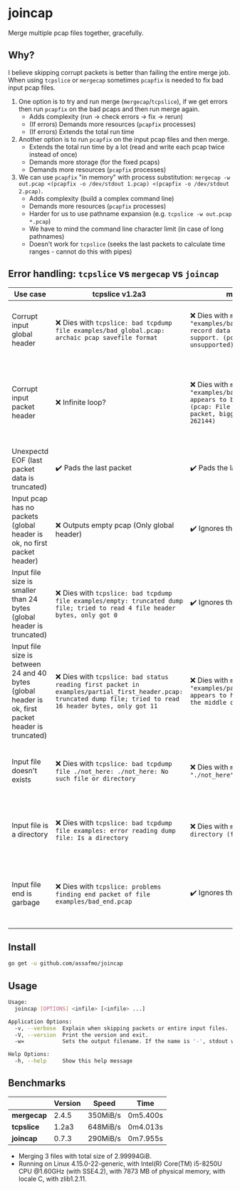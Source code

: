 # joincap

Merge multiple pcap files together, gracefully.

## Why?

I believe skipping corrupt packets is better than failing the entire merge job.  
When using `tcpslice` or `mergecap` sometimes `pcapfix` is needed to fix bad input pcap files.

1.  One option is to try and run merge (`mergecap`/`tcpslice`), if we get errors then run `pcapfix` on the bad pcaps and then run merge again.
    - Adds complexity (run -> check errors -> fix -> rerun)
    - (If errors) Demands more resources (`pcapfix` processes)
    - (If errors) Extends the total run time
2.  Another option is to run `pcapfix` on the input pcap files and then merge.
    - Extends the total run time by a lot (read and write each pcap twice instead of once)
    - Demands more storage (for the fixed pcaps)
    - Demands more resources (`pcapfix` processes)
3.  We can use `pcapfix` "in memory" with process substitution: `mergecap -w out.pcap <(pcapfix -o /dev/stdout 1.pcap) <(pcapfix -o /dev/stdout 2.pcap)`.
    - Adds complexity (build a complex command line)
    - Demands more resources (`pcapfix` processes)
    - Harder for us to use pathname expansion (e.g. `tcpslice -w out.pcap *.pcap`)
    - We have to mind the command line character limit (in case of long pathnames)
    - Doesn't work for `tcpslice` (seeks the last packets to calculate time ranges - cannot do this with pipes)

## Error handling: `tcpslice` vs `mergecap` vs `joincap`

| Use case                                                                                           | tcpslice v1.2a3                                                                                                                                                  | mergecap v2.4.5                                                                                                                                                              | joincap                                                                 | Example                                                                                                 |
| -------------------------------------------------------------------------------------------------- | ---------------------------------------------------------------------------------------------------------------------------------------------------------------- | ---------------------------------------------------------------------------------------------------------------------------------------------------------------------------- | ----------------------------------------------------------------------- | ------------------------------------------------------------------------------------------------------- |
| Corrupt input global header                                                                        | :x: Dies with `tcpslice: bad tcpdump file examples/bad_global.pcap: archaic pcap savefile format`                                                                | :x: Dies with `mergecap: The file "examples/bad_global.pcap" contains record data that mergecap doesn't support. (pcap: major version 0 unsupported)`                        | :heavy_check_mark: Ignores the corrupt input pcap                       | Merge `examples/bad_global.pcap`                                                                        |
| Corrupt input packet header                                                                        | :x: Infinite loop?                                                                                                                                               | :x: Dies with `mergecap: The file "examples/bad_first_header.pcap" appears to be damaged or corrupt. (pcap: File has 2368110654-byte packet, bigger than maximum of 262144)` | :heavy_check_mark: Ignores the packet and tries to find the next header | Merge `examples/bad_first_header.pcap`                                                                  |
| Unexpectd EOF (last packet data is truncated)                                                      | :heavy_check_mark: Pads the last packet                                                                                                                          | :heavy_check_mark: Pads the last packet                                                                                                                                      | :heavy_check_mark: Pads the last packet                                 | Merge `examples/unexpected_eof_on_first_packet.pcap` or `examples/unexpected_eof_on_second_packet.pcap` |
| Input pcap has no packets (global header is ok, no first packet header)                            | :x: Outputs empty pcap (Only global header)                                                                                                                      | :heavy_check_mark: Ignores the empty pcap                                                                                                                                    | :heavy_check_mark: Ignores the empty input pcap                         | Merge `examples/ok.pcap` with `examples/no_packets.pcap`                                                |
| Input file size is smaller than 24 bytes (global header is truncated)                              | :x: Dies with `tcpslice: bad tcpdump file examples/empty: truncated dump file; tried to read 4 file header bytes, only got 0`                                    | :heavy_check_mark: Ignores the corrupt pcap                                                                                                                                  | :heavy_check_mark: Ignores the corrupt input pcap                       | Merge `examples/ok.pcap` with `examples/empty` or `examples/partial_global_header.pcap`                 |
| Input file size is between 24 and 40 bytes (global header is ok, first packet header is truncated) | :x: Dies with `tcpslice: bad status reading first packet in examples/partial_first_header.pcap: truncated dump file; tried to read 16 header bytes, only got 11` | :x: Dies with `mergecap: The file "examples/partial_first_header.pcap" appears to have been cut short in the middle of a packet.`                                            | :heavy_check_mark: Ignores the corrupt input pcap                       | Merge `examples/ok.pcap` with `examples/empty` or `examples/partial_global_header.pcap`                 |
| Input file doesn't exists                                                                          | :x: Dies with `tcpslice: bad tcpdump file ./not_here: ./not_here: No such file or directory`                                                                     | :x: Dies with `mergecap: The file "./not_here" doesn't exist.`                                                                                                               | :heavy_check_mark: Ignores the non existing input file                  | Merge `examples/ok.pcap` with `./not_here`                                                              |
| Input file is a directory                                                                          | :x: Dies with `tcpslice: bad tcpdump file examples: error reading dump file: Is a directory`                                                                     | :x: Dies with `mergecap: "examples" is a directory (folder), not a file.`                                                                                                    | :heavy_check_mark: Ignores the non existing input file                  | Merge `examples/ok.pcap` with `examples/`                                                               |
| Input file end is garbage                                                                          | :x: Dies with `tcpslice: problems finding end packet of file examples/bad_end.pcap`                                                                              | :heavy_check_mark: Ignores the corrupt end of the pcap                                                                                                                       | :heavy_check_mark: Ignores the corrupt end of the pcap                  | Merge `examples/ok.pcap` with `examples/bad_end.pcap`                                                   |

## Install

```bash
go get -u github.com/assafmo/joincap
```

## Usage

```bash
Usage:
  joincap [OPTIONS] <infile> [<infile> ...]

Application Options:
  -v, --verbose  Explain when skipping packets or entire input files.
  -V, --version  Print the version and exit.
  -w=            Sets the output filename. If the name is '-', stdout will be used. (default: -)

Help Options:
  -h, --help     Show this help message
```

## Benchmarks

|              | Version | Speed    | Time     |
| ------------ | ------- | -------- | -------- |
| **mergecap** | 2.4.5   | 350MiB/s | 0m5.400s |
| **tcpslice** | 1.2a3   | 648MiB/s | 0m4.013s |
| **joincap**  | 0.7.3   | 290MiB/s | 0m7.955s |

- Merging 3 files with total size of 2.99994GiB.
- Running on Linux 4.15.0-22-generic, with Intel(R) Core(TM) i5-8250U CPU @1.60GHz (with SSE4.2), with 7873 MB of physical memory, with locale C, with zlib1.2.11.
